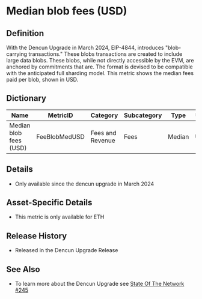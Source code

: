 # Median blob fees (USD)

## Definition

With the Dencun Upgrade in March 2024, EIP-4844, introduces "blob-carrying transactions." These blobs transactions are created to include large data blobs. These blobs, while not directly accessible by the EVM, are anchored by commitments that are. The format is devised to be compatible with the anticipated full sharding model.  This metric shows the median fees paid per blob, shown in USD.

## Dictionary

| Name                   | MetricID      | Category         | Subcategory | Type   | Unit | Interval               |
| ---------------------- | ------------- | ---------------- | ----------- | ------ | ---- | ---------------------- |
| Median blob fees (USD) | FeeBlobMedUSD | Fees and Revenue | Fees        | Median | USD  | 1 day, 1 block, 1 hour |

## Details

* Only available since the dencun upgrade in March 2024

## Asset-Specific Details

* This metric is only available for ETH

## Release History

* Released in the Dencun Upgrade Release

## See Also

* To learn more about the Dencun Upgrade see [State Of The Network #245](https://coinmetrics.substack.com/p/state-of-the-network-issue-245)

